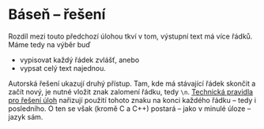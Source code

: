 # Báseň – řešení

Rozdíl mezi touto předchozí úlohou tkví v tom, výstupní text má více řádků. Máme tedy na výběr buď

- vypisovat každý řádek zvlášť, anebo
- vypsat celý text najednou.

Autorská řešení ukazují druhý přístup. Tam, kde má stávající řádek skončit a začít nový, je nutné vložit znak zalomení
řádku, tedy `\n`. [Technická pravidla pro řešení úloh](/studijni-materialy/03-tipy-k-reseni/01-technicka-pravidla)
nařizují použití tohoto znaku na konci každého řádku – tedy i posledního. O ten se však (kromě C a C++) postará – jako v
minulé úloze – jazyk sám.
